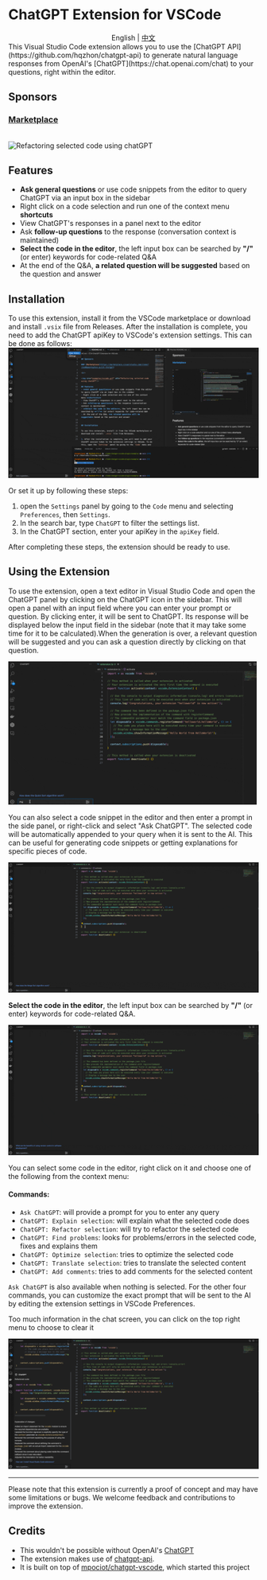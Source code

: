 # ChatGPT Extension for VSCode     
<center>English | <a href="README_CN.md">中文</a></center>
This Visual Studio Code extension allows you to use the [ChatGPT API](https://github.com/hqzhon/chatgpt-api) to generate natural language responses from OpenAI's [ChatGPT](https://chat.openai.com/chat) to your questions, right within the editor.

## Sponsors

### [Marketplace](https://marketplace.visualstudio.com/items?itemName=hqzhon.quick-chatgpt)

<br>

<img src="examples/vscode.gif" alt="Refactoring selected code using chatGPT"/>

## Features
- **Ask general questions** or use code snippets from the editor to query ChatGPT via an input box in the sidebar
- Right click on a code selection and run one of the context menu **shortcuts**
- View ChatGPT's responses in a panel next to the editor
- Ask **follow-up questions** to the response (conversation context is maintained)
- **Select the code in the editor**, the left input box can be searched by **"/"** (or enter) keywords for code-related Q&A
- At the end of the Q&A, **a related question will be suggested** based on the question and answer


## Installation

To use this extension, install it from the VSCode marketplace or download and install `.vsix` file from Releases.
After the installation is complete, you need to add the ChatGPT apiKey to VSCode's extension settings. This can be done as follows: 
<img src="examples/setting.gif" alt="Setting"/>

Or set it up by following these steps:
1. open the `Settings` panel by going to the `Code` menu and selecting `Preferences`, then `Settings`.
2. In the search bar, type `ChatGPT` to filter the settings list.
3. In the ChatGPT section, enter your apiKey in the `apiKey` field.

After completing these steps, the extension should be ready to use. 

## Using the Extension

To use the extension, open a text editor in Visual Studio Code and open the ChatGPT panel by clicking on the ChatGPT icon in the sidebar. This will open a panel with an input field where you can enter your prompt or question. By clicking enter, it will be sent to ChatGPT. Its response will be displayed below the input field in the sidebar (note that it may take some time for it to be calculated).When the generation is over, a relevant question will be suggested and you can ask a question directly by clicking on that question. 

<img src="examples/create.gif" alt="Writing new code using chatGPT" width="500"/>

You can also select a code snippet in the editor and then enter a prompt in the side panel, or right-click and select "Ask ChatGPT". The selected code will be automatically appended to your query when it is sent to the AI. This can be useful for generating code snippets or getting explanations for specific pieces of code.

<img src="examples/explain.gif" alt="Refactoring selected code using chatGPT"/>

**Select the code in the editor**, the left input box can be searched by **"/"** (or enter) keywords for code-related Q&A.

<img src="examples/refactor.gif" alt="chatGPT explaining selected code"/>

You can select some code in the editor, right click on it and choose one of the following from the context menu:
#### Commands:
- `Ask ChatGPT`: will provide a prompt for you to enter any query
- `ChatGPT: Explain selection`: will explain what the selected code does
- `ChatGPT: Refactor selection`: will try to refactor the selected code
- `ChatGPT: Find problems`: looks for problems/errors in the selected code, fixes and explains them
- `ChatGPT: Optimize selection`: tries to optimize the selected code
- `ChatGPT: Translate selection`: tries to translate the selected content
- `ChatGPT: Add comments`: tries to add comments for the selected content

`Ask ChatGPT` is also available when nothing is selected. For the other four commands, you can customize the exact prompt that will be sent to the AI by editing the extension settings in VSCode Preferences.


Too much information in the chat screen, you can click on the top right menu to choose to clear it

<img src="examples/clear.gif" alt="clear history chat list"/>



---

Please note that this extension is currently a proof of concept and may have some limitations or bugs. We welcome feedback and contributions to improve the extension.


## Credits

- This wouldn't be possible without OpenAI's [ChatGPT](https://chat.openai.com/chat)
- The extension makes use of [chatgpt-api](https://github.com/hqzhon/chatgpt-api).
- It is built on top of [mpociot/chatgpt-vscode](https://github.com/mpociot/chatgpt-vscode), which started this project
